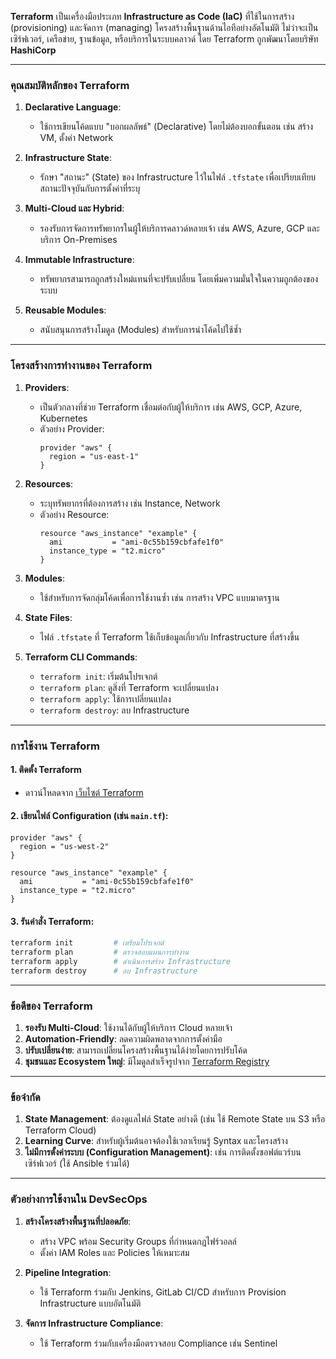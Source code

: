 **Terraform** เป็นเครื่องมือประเภท **Infrastructure as Code (IaC)** ที่ใช้ในการสร้าง (provisioning) และจัดการ (managing) โครงสร้างพื้นฐานด้านไอทีอย่างอัตโนมัติ ไม่ว่าจะเป็นเซิร์ฟเวอร์, เครือข่าย, ฐานข้อมูล, หรือบริการในระบบคลาวด์ โดย Terraform ถูกพัฒนาโดยบริษัท **HashiCorp**

---

### **คุณสมบัติหลักของ Terraform**
1. **Declarative Language**:
   - ใช้การเขียนโค้ดแบบ "บอกผลลัพธ์" (Declarative) โดยไม่ต้องบอกขั้นตอน เช่น สร้าง VM, ตั้งค่า Network
   
2. **Infrastructure State**:
   - รักษา "สถานะ" (State) ของ Infrastructure ไว้ในไฟล์ `.tfstate` เพื่อเปรียบเทียบสถานะปัจจุบันกับการตั้งค่าที่ระบุ

3. **Multi-Cloud และ Hybrid**:
   - รองรับการจัดการทรัพยากรในผู้ให้บริการคลาวด์หลายเจ้า เช่น AWS, Azure, GCP และบริการ On-Premises

4. **Immutable Infrastructure**:
   - ทรัพยากรสามารถถูกสร้างใหม่แทนที่จะปรับเปลี่ยน โดยเพิ่มความมั่นใจในความถูกต้องของระบบ

5. **Reusable Modules**:
   - สนับสนุนการสร้างโมดูล (Modules) สำหรับการนำโค้ดไปใช้ซ้ำ

---

### **โครงสร้างการทำงานของ Terraform**
1. **Providers**:
   - เป็นตัวกลางที่ช่วย Terraform เชื่อมต่อกับผู้ให้บริการ เช่น AWS, GCP, Azure, Kubernetes
   - ตัวอย่าง Provider:
     ```hcl
     provider "aws" {
       region = "us-east-1"
     }
     ```

2. **Resources**:
   - ระบุทรัพยากรที่ต้องการสร้าง เช่น Instance, Network
   - ตัวอย่าง Resource:
     ```hcl
     resource "aws_instance" "example" {
       ami           = "ami-0c55b159cbfafe1f0"
       instance_type = "t2.micro"
     }
     ```

3. **Modules**:
   - ใช้สำหรับการจัดกลุ่มโค้ดเพื่อการใช้งานซ้ำ เช่น การสร้าง VPC แบบมาตรฐาน

4. **State Files**:
   - ไฟล์ `.tfstate` ที่ Terraform ใช้เก็บข้อมูลเกี่ยวกับ Infrastructure ที่สร้างขึ้น

5. **Terraform CLI Commands**:
   - `terraform init`: เริ่มต้นโปรเจกต์
   - `terraform plan`: ดูสิ่งที่ Terraform จะเปลี่ยนแปลง
   - `terraform apply`: ใช้การเปลี่ยนแปลง
   - `terraform destroy`: ลบ Infrastructure

---

### **การใช้งาน Terraform**
#### 1. ติดตั้ง Terraform
- ดาวน์โหลดจาก [เว็บไซต์ Terraform](https://www.terraform.io/downloads)

#### 2. เขียนไฟล์ Configuration (เช่น `main.tf`):
```hcl
provider "aws" {
  region = "us-west-2"
}

resource "aws_instance" "example" {
  ami           = "ami-0c55b159cbfafe1f0"
  instance_type = "t2.micro"
}
```

#### 3. รันคำสั่ง Terraform:
```bash
terraform init         # เตรียมโปรเจกต์
terraform plan         # ตรวจสอบแผนการทำงาน
terraform apply        # ดำเนินการสร้าง Infrastructure
terraform destroy      # ลบ Infrastructure
```

---

### **ข้อดีของ Terraform**
1. **รองรับ Multi-Cloud**: ใช้งานได้กับผู้ให้บริการ Cloud หลายเจ้า
2. **Automation-Friendly**: ลดความผิดพลาดจากการตั้งค่ามือ
3. **ปรับเปลี่ยนง่าย**: สามารถเปลี่ยนโครงสร้างพื้นฐานได้ง่ายโดยการปรับโค้ด
4. **ชุมชนและ Ecosystem ใหญ่**: มีโมดูลสำเร็จรูปจาก [Terraform Registry](https://registry.terraform.io)

---

### **ข้อจำกัด**
1. **State Management**: ต้องดูแลไฟล์ State อย่างดี (เช่น ใช้ Remote State บน S3 หรือ Terraform Cloud)
2. **Learning Curve**: สำหรับผู้เริ่มต้นอาจต้องใช้เวลาเรียนรู้ Syntax และโครงสร้าง
3. **ไม่มีการตั้งค่าระบบ (Configuration Management)**: เช่น การติดตั้งซอฟต์แวร์บนเซิร์ฟเวอร์ (ใช้ Ansible ร่วมได้)

---

### ตัวอย่างการใช้งานใน DevSecOps
1. **สร้างโครงสร้างพื้นฐานที่ปลอดภัย**:
   - สร้าง VPC พร้อม Security Groups ที่กำหนดกฎไฟร์วอลล์
   - ตั้งค่า IAM Roles และ Policies ให้เหมาะสม

2. **Pipeline Integration**:
   - ใช้ Terraform ร่วมกับ Jenkins, GitLab CI/CD สำหรับการ Provision Infrastructure แบบอัตโนมัติ

3. **จัดการ Infrastructure Compliance**:
   - ใช้ Terraform ร่วมกับเครื่องมือตรวจสอบ Compliance เช่น Sentinel

